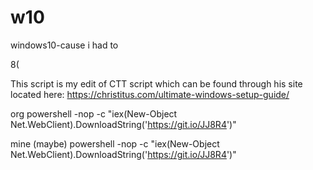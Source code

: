 # w10
windows10-cause i had to

8(

This script is my edit of CTT script which can be found through his site located here:
https://christitus.com/ultimate-windows-setup-guide/

org
powershell -nop -c "iex(New-Object Net.WebClient).DownloadString('https://git.io/JJ8R4')"

mine (maybe)
powershell -nop -c "iex(New-Object Net.WebClient).DownloadString('https://git.io/JJ8R4')"
